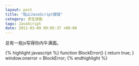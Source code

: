 ```yaml
--- 
layout: post
title: "阻止JavaScript报错"
category: 求生技能
tags: JavaScript
date: 2011-03-09 09:05:37 +08:00
---
```

总有一些js写得你内牛满面。

{% highlight javascript %}
function BlockError()
{
    return true;
}
window.onerror = BlockError;
{% endhighlight %}
